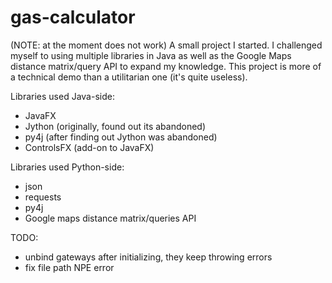 # gas-calculator
(NOTE: at the moment does not work)
A small project I started. I challenged myself to using multiple libraries in Java as well as the Google Maps distance matrix/query API to expand my knowledge. This project is more of a technical demo than a utilitarian one (it's quite useless).

Libraries used Java-side:

- JavaFX
- Jython (originally, found out its abandoned)
- py4j (after finding out Jython was abandoned)
- ControlsFX (add-on to JavaFX)

Libraries used Python-side:

- json
- requests
- py4j
- Google maps distance matrix/queries API

TODO:
- unbind gateways after initializing, they keep throwing errors
- fix file path NPE error
